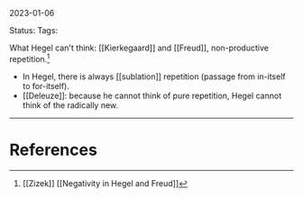 2023-01-06

Status: 
Tags: 

What Hegel can't think: [[Kierkegaard]] and [[Freud]], non-productive repetition.[^1]
- In Hegel, there is always [[sublation]] repetition (passage from in-itself to for-itself). 
- [[Deleuze]]: because he cannot think of pure repetition, Hegel cannot think of the radically new.



---
# References

[^1]: [[Zizek]] [[Negativity in Hegel and Freud]]